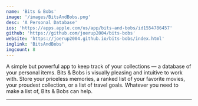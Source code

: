 ```yaml
---
name: 'Bits & Bobs'
image: '/images/BitsAndBobs.png'
desc: 'A Personal Database'
ios: 'https://apps.apple.com/us/app/bits-and-bobs/id1554786457'
github: 'https://github.com/joerup2004/bits-bobs'
website: 'https://joerup2004.github.io/bits-bobs/index.html'
imglink: 'BitsAndBobs'
imgcount: 8
---
```


A simple but powerful app to keep track of your collections — a database of your personal items. Bits & Bobs is visually pleasing and intuitive to work with. Store your priceless memories, a ranked list of your favorite movies, your proudest collection, or a list of travel goals. Whatever you need to make a list of, Bits & Bobs can help. 

---
